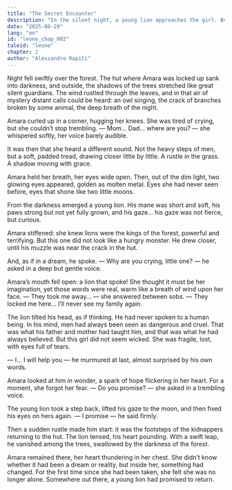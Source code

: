 ```yaml
---
title: "The Secret Encounter"
description: "In the silent night, a young lion approaches the girl. Between fear and wonder, a promise is born: the promise of help that he does not yet know how to keep."
date: "2025-08-29"
lang: "en"
id: "leone_chap_002"
taleid: "leone"
chapter: 2
author: "Alessandro Rapiti"
---
```


Night fell swiftly over the forest.
The hut where Amara was locked up sank into darkness, and outside, the shadows of the trees stretched like great silent guardians. The wind rustled through the leaves, and in that air of mystery distant calls could be heard: an owl singing, the crack of branches broken by some animal, the deep breath of the night.

Amara curled up in a corner, hugging her knees. She was tired of crying, but she couldn’t stop trembling.
— Mom… Dad… where are you? — she whispered softly, her voice barely audible.

It was then that she heard a different sound. Not the heavy steps of men, but a soft, padded tread, drawing closer little by little.
A rustle in the grass.
A shadow moving with grace.

Amara held her breath, her eyes wide open. Then, out of the dim light, two glowing eyes appeared, golden as molten metal. Eyes she had never seen before, eyes that shone like two little moons.

From the darkness emerged a young lion. His mane was short and soft, his paws strong but not yet fully grown, and his gaze… his gaze was not fierce, but curious.

Amara stiffened: she knew lions were the kings of the forest, powerful and terrifying. But this one did not look like a hungry monster. He drew closer, until his muzzle was near the crack in the hut.

And, as if in a dream, he spoke.
— Why are you crying, little one? — he asked in a deep but gentle voice.

Amara’s mouth fell open: a lion that spoke! She thought it must be her imagination, yet those words were real, warm like a breath of wind upon her face.
— They took me away… — she answered between sobs. — They locked me here… I’ll never see my family again.

The lion tilted his head, as if thinking. He had never spoken to a human being. In his mind, men had always been seen as dangerous and cruel. That was what his father and mother had taught him, and that was what he had always believed. But this girl did not seem wicked. She was fragile, lost, with eyes full of tears.

— I… I will help you — he murmured at last, almost surprised by his own words.

Amara looked at him in wonder, a spark of hope flickering in her heart. For a moment, she forgot her fear.
— Do you promise? — she asked in a trembling voice.

The young lion took a step back, lifted his gaze to the moon, and then fixed his eyes on hers again.
— I promise — he said firmly.

Then a sudden rustle made him start: it was the footsteps of the kidnappers returning to the hut.
The lion tensed, his heart pounding. With a swift leap, he vanished among the trees, swallowed by the darkness of the forest.

Amara remained there, her heart thundering in her chest. She didn’t know whether it had been a dream or reality, but inside her, something had changed. For the first time since she had been taken, she felt she was no longer alone.
Somewhere out there, a young lion had promised to return.


